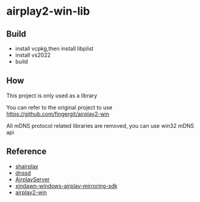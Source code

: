 # airplay2-win-lib

## Build

- install vcpkg,then  install libplist
- install vs2022
- build

## How

This project is only used as a library

You can refer to the original project to use  https://github.com/fingergit/airplay2-win

All mDNS protocol related libraries are removed, you can use win32 mDNS api    

## Reference

- [shairplay](https://github.com/juhovh/shairplay) 
- [dnssd](https://github.com/jevinskie/mDNSResponder)
- [AirplayServer](https://github.com/KqSMea8/AirplayServer)
- [xindawn-windows-airplay-mirroring-sdk](https://github.com/xindawndev/xindawn-windows-airplay-mirroring-sdk)
- [airplay2-win](https://github.com/fingergit/airplay2-win)

